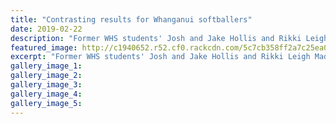 ```yaml
---
title: "Contrasting results for Whanganui softballers"
date: 2019-02-22
description: "Former WHS students' Josh and Jake Hollis and Rikki Leigh Madams are all doing well in Softball..."
featured_image: http://c1940652.r52.cf0.rackcdn.com/5c7cb358ff2a7c25ea00001b/Softball-image.jpg
excerpt: "Former WHS students' Josh and Jake Hollis and Rikki Leigh Madams are all doing well in Softball."
gallery_image_1: 
gallery_image_2: 
gallery_image_3: 
gallery_image_4: 
gallery_image_5: 
---
```

